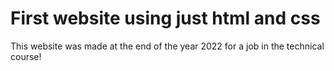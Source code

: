 # First website using just html and css
This website was made at the end of the year 2022 for a job in the technical course!
